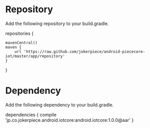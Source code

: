 # Repository

Add the following repository to your build.gradle.

repositories {

    mavenCentral()
    maven {
        url 'https://raw.github.com/jokerpiece/android-piececore-iot/master/app/repository'
    }
    
}

# Dependency
Add the following dependency to your build.gradle.

dependencies {
    compile 'jp.co.jokerpiece.android.iotcore:android.iotcore:1.0.0@aar'
}
